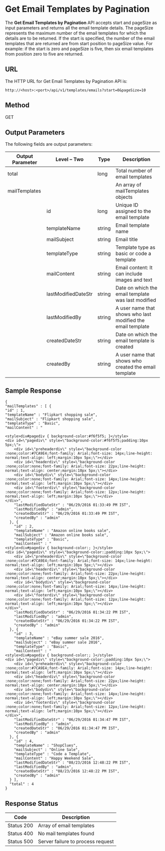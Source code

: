 
# Get Email Templates by Pagination

The **Get Email Templates by Pagination** API accepts start and pageSize as input parameters and returns all the email template details. The pageSize represents the maximum number of the email templates for which the details are to be returned. If the start is specified, the number of the email templates that are returned are from start position to pageSize value. For example: if the start is zero and pageSize is five, then six email templates from position zero to five are returned.

## URL

The HTTP URL for Get Email Templates by Pagination API is:

```
http://<host>:<port>/api/v1/templates/emails?start=0&pageSize=10
```

## Method

GET

## Output Parameters

The following fields are output parameters:

| Output Parameter | Level – Two         | Type   | Description                                                 |
| ---------------- | ------------------- | ------ | ----------------------------------------------------------- |
| total            |                     | long   | Total number of email templates                             |
| mailTemplates    |                     |        | An array of mailTemplates objects                           |
|                  | id                  | long   | Unique ID assigned to the email template                    |
|                  | templateName        | string | Email template name                                         |
|                  | mailSubject         | string | Email title                                                 |
|                  | templateType        | string | Template type as basic or code a template                   |
|                  | mailContent         | string | Email content: It can include images and text               |
|                  | lastModifiedDateStr | string | Date on which the email template was last modified          |
|                  | lastModifiedBy      | string | A user name that shows who last modified the email template |
|                  | createdDateStr      | string | Date on which the email template is created                 |
|                  | createdBy           | string | A user name that shows who created the email template       |

## Sample Response

```
{
"mailTemplates" : [ {
"id" : 1,
"templateName" : "Flipkart shopping sale",
"mailSubject" : "Flipkart shopping sale",
"templateType" : "Basic",
"mailContent" : "

<style>div#pagediv { background-color:#f6f5f5; }</style>
<div id=\"pagediv\" style=\"background-color:#f6f5f5;padding:10px 5px;\">
    <div id=\"preheaderdiv\" style=\"background-color :none;color:#7CA9E4;font-family: Arial;font-size: 14px;line-height: normal;text-align: left;margin:10px 5px;\"></div>
    <div id=\"headerdiv\" style=\"background-color :none;color:none;font-family: Arial;font-size: 22px;line-height: normal;text-align: center;margin:10px 5px;\"></div>
    <div id=\"bodydiv\" style=\"background-color :none;color:none;font-family: Arial;font-size: 14px;line-height: normal;text-align: left;margin:10px 5px;\"></div>
    <div id=\"footerdiv\" style=\"background-color :none;color:none;font-family: Arial;font-size: 12px;line-height: normal;text-align: left;margin:10px 5px;\"></div>
</div>",
    "lastModifiedDateStr" : "06/29/2016 01:33:49 PM IST",
    "lastModifiedBy" : "admin",
    "createdDateStr" : "06/29/2016 01:33:49 PM IST",
    "createdBy" : "admin"
  }, {
    "id" : 2,
    "templateName" : "Amazon online books sale",
    "mailSubject" : "Amazon online books sale",
    "templateType" : "Basic",
    "mailContent" : "
<style>div#pagediv { background-color:; }</style>
<div id=\"pagediv\" style=\"background-color:;padding:10px 5px;\">
    <div id=\"preheaderdiv\" style=\"background-color :none;color:#7CA9E4;font-family: Arial;font-size: 14px;line-height: normal;text-align: left;margin:10px 5px;\"></div>
    <div id=\"headerdiv\" style=\"background-color :none;color:none;font-family: Arial;font-size: 22px;line-height: normal;text-align: center;margin:10px 5px;\"></div>
    <div id=\"bodydiv\" style=\"background-color :none;color:none;font-family: Arial;font-size: 14px;line-height: normal;text-align: left;margin:10px 5px;\"></div>
    <div id=\"footerdiv\" style=\"background-color :none;color:none;font-family: Arial;font-size: 12px;line-height: normal;text-align: left;margin:10px 5px;\"></div>
</div>",
    "lastModifiedDateStr" : "06/29/2016 01:34:22 PM IST",
    "lastModifiedBy" : "admin",
    "createdDateStr" : "06/29/2016 01:34:22 PM IST",
    "createdBy" : "admin"
  }, {
    "id" : 3,
    "templateName" : "eBay summer sale 2016",
    "mailSubject" : "eBay summer sale 2016",
    "templateType" : "Basic",
    "mailContent" : "
<style>div#pagediv { background-color:; }</style>
<div id=\"pagediv\" style=\"background-color:;padding:10px 5px;\">
    <div id=\"preheaderdiv\" style=\"background-color :none;color:#7CA9E4;font-family: Arial;font-size: 14px;line-height: normal;text-align: left;margin:10px 5px;\"></div>
    <div id=\"headerdiv\" style=\"background-color :none;color:none;font-family: Arial;font-size: 22px;line-height: normal;text-align: center;margin:10px 5px;\"></div>
    <div id=\"bodydiv\" style=\"background-color :none;color:none;font-family: Arial;font-size: 14px;line-height: normal;text-align: left;margin:10px 5px;\"></div>
    <div id=\"footerdiv\" style=\"background-color :none;color:none;font-family: Arial;font-size: 12px;line-height: normal;text-align: left;margin:10px 5px;\"></div>
</div>",
    "lastModifiedDateStr" : "06/29/2016 01:34:47 PM IST",
    "lastModifiedBy" : "admin",
    "createdDateStr" : "06/29/2016 01:34:47 PM IST",
    "createdBy" : "admin"
  }, {
    "id" : 4,
    "templateName" : "ShopClues",
    "mailSubject" : "Online Sale",
    "templateType" : "Code a Template",
    "mailContent" : "Happy Weekend Sale",
    "lastModifiedDateStr" : "08/23/2016 12:48:22 PM IST",
    "lastModifiedBy" : "admin",
    "createdDateStr" : "08/23/2016 12:48:22 PM IST",
    "createdBy" : "admin"
  } ],
  "total" : 4
}
```

## Response Status

| Code       | Description                       |
| ---------- | --------------------------------- |
| Status 200 | Array of email templates          |
| Status 400 | No mail templates found           |
| Status 500 | Server failure to process request |
